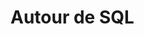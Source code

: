 # Autour de SQL

<div id = "codes"></div>
<script>
createCodeBlock("sql", "codes", [1, 2, 3, 4]);
</script>
